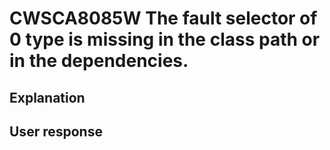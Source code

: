 # CWSCA8085W The fault selector of 0 type is missing in the class path or in the dependencies.

## Explanation

## User response